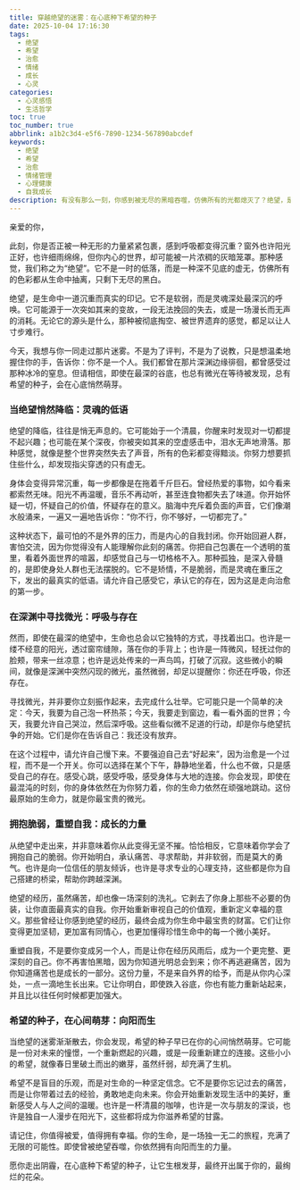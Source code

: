 ```yaml
---
title: 穿越绝望的迷雾：在心底种下希望的种子
date: 2025-10-04 17:16:30
tags:
  - 绝望
  - 希望
  - 治愈
  - 情绪
  - 成长
  - 心灵
categories:
  - 心灵感悟
  - 生活哲学
toc: true
toc_number: true
abbrlink: a1b2c3d4-e5f6-7890-1234-567890abcdef
keywords:
  - 绝望
  - 希望
  - 治愈
  - 情绪管理
  - 心理健康
  - 自我成长
description: 有没有那么一刻，你感到被无尽的黑暗吞噬，仿佛所有的光都熄灭了？绝望，是生命中一道沉重而真实的印记。它不是软弱，而是灵魂深处最深沉的呼唤。今天，我想与你一同走过那片迷雾，去感受绝望深处蕴藏的微光，去发现那些在心底悄然萌芽的希望。
---
```


亲爱的你，

此刻，你是否正被一种无形的力量紧紧包裹，感到呼吸都变得沉重？窗外也许阳光正好，也许细雨绵绵，但你内心的世界，却可能被一片浓稠的灰暗笼罩。那种感觉，我们称之为“绝望”。它不是一时的低落，而是一种深不见底的虚无，仿佛所有的色彩都从生命中抽离，只剩下无尽的黑白。

绝望，是生命中一道沉重而真实的印记。它不是软弱，而是灵魂深处最深沉的呼唤。它可能源于一次突如其来的变故，一段无法挽回的失去，或是一场漫长而无声的消耗。无论它的源头是什么，那种被彻底掏空、被世界遗弃的感觉，都足以让人寸步难行。

今天，我想与你一同走过那片迷雾。不是为了评判，不是为了说教，只是想温柔地握住你的手，告诉你：你不是一个人。我们都曾在那片深渊边缘徘徊，都曾感受过那种冰冷的窒息。但请相信，即使在最深的谷底，也总有微光在等待被发现，总有希望的种子，会在心底悄然萌芽。

### 当绝望悄然降临：灵魂的低语

绝望的降临，往往是悄无声息的。它可能始于一个清晨，你醒来时发现对一切都提不起兴趣；也可能在某个深夜，你被突如其来的空虚感击中，泪水无声地滑落。那种感觉，就像是整个世界突然失去了声音，所有的色彩都变得黯淡。你努力想要抓住些什么，却发现指尖穿透的只有虚无。

身体会变得异常沉重，每一步都像是在拖着千斤巨石。曾经热爱的事物，如今看来都索然无味。阳光不再温暖，音乐不再动听，甚至连食物都失去了味道。你开始怀疑一切，怀疑自己的价值，怀疑存在的意义。脑海中充斥着负面的声音，它们像潮水般涌来，一遍又一遍地告诉你：“你不行，你不够好，一切都完了。”

这种状态下，最可怕的不是外界的压力，而是内心的自我封闭。你开始回避人群，害怕交流，因为你觉得没有人能理解你此刻的痛苦。你把自己包裹在一个透明的茧里，看着外面世界的喧嚣，却感觉自己与一切格格不入。那种孤独，是深入骨髓的，是即使身处人群也无法摆脱的。它不是矫情，不是脆弱，而是灵魂在重压之下，发出的最真实的低语。请允许自己感受它，承认它的存在，因为这是走向治愈的第一步。

### 在深渊中寻找微光：呼吸与存在

然而，即使在最深的绝望中，生命也总会以它独特的方式，寻找着出口。也许是一缕不经意的阳光，透过窗帘缝隙，落在你的手背上；也许是一阵微风，轻抚过你的脸颊，带来一丝凉意；也许是远处传来的一声鸟鸣，打破了沉寂。这些微小的瞬间，就像是深渊中突然闪现的微光，虽然微弱，却足以提醒你：你还在呼吸，你还存在。

寻找微光，并非要你立刻振作起来，去完成什么壮举。它可能只是一个简单的决定：今天，我要为自己泡一杯热茶；今天，我要走到窗边，看一看外面的世界；今天，我要允许自己哭泣，然后深呼吸。这些看似微不足道的行动，却是你与绝望抗争的开始。它们是你在告诉自己：我还没有放弃。

在这个过程中，请允许自己慢下来。不要强迫自己去“好起来”，因为治愈是一个过程，而不是一个开关。你可以选择在某个下午，静静地坐着，什么也不做，只是感受自己的存在。感受心跳，感受呼吸，感受身体与大地的连接。你会发现，即使在最混沌的时刻，你的身体依然在为你努力着，你的生命力依然在顽强地跳动。这份最原始的生命力，就是你最宝贵的微光。

### 拥抱脆弱，重塑自我：成长的力量

从绝望中走出来，并非意味着你从此变得无坚不摧。恰恰相反，它意味着你学会了拥抱自己的脆弱。你开始明白，承认痛苦、寻求帮助，并非软弱，而是莫大的勇气。也许是向一位信任的朋友倾诉，也许是寻求专业的心理支持，这些都是你为自己搭建的桥梁，帮助你跨越深渊。

绝望的经历，虽然痛苦，却也像一场深刻的洗礼。它剥去了你身上那些不必要的伪装，让你直面最真实的自我。你开始重新审视自己的价值观，重新定义幸福的意义。那些曾经让你感到绝望的经历，最终会成为你生命中最宝贵的财富。它们让你变得更加坚韧，更加富有同情心，也更加懂得珍惜生命中的每一个微小美好。

重塑自我，不是要你变成另一个人，而是让你在经历风雨后，成为一个更完整、更深刻的自己。你不再害怕黑暗，因为你知道光明总会到来；你不再逃避痛苦，因为你知道痛苦也是成长的一部分。这份力量，不是来自外界的给予，而是从你内心深处，一点一滴地生长出来。它让你明白，即使跌入谷底，你也有能力重新站起来，并且比以往任何时候都更加强大。

### 希望的种子，在心间萌芽：向阳而生

当绝望的迷雾渐渐散去，你会发现，希望的种子早已在你的心间悄然萌芽。它可能是一份对未来的憧憬，一个重新燃起的兴趣，或是一段重新建立的连接。这些小小的希望，就像春日里破土而出的嫩芽，虽然纤弱，却充满了生机。

希望不是盲目的乐观，而是对生命的一种坚定信念。它不是要你忘记过去的痛苦，而是让你带着过去的经验，勇敢地走向未来。你会开始重新发现生活中的美好，重新感受人与人之间的温暖。也许是一杯清晨的咖啡，也许是一次与朋友的深谈，也许是独自一人漫步在阳光下，这些都将成为你滋养希望的甘露。

请记住，你值得被爱，值得拥有幸福。你的生命，是一场独一无二的旅程，充满了无限的可能性。即使曾被绝望吞噬，你依然拥有向阳而生的力量。

愿你走出阴霾，在心底种下希望的种子，让它生根发芽，最终开出属于你的，最绚烂的花朵。